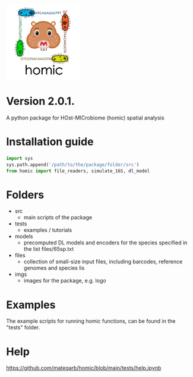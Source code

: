 <img src="imgs/logo_homics.png" width="200">

# Version 2.0.1.

A python package for HOst-MICrobiome (homic) spatial analysis 

# Installation guide

```python
import sys
sys.path.append('/path/to/the/package/folder/src')
from homic import file_readers, simulate_16S, dl_model
```
 
# Folders

* src
    - main scripts of the package
* tests
    - examples / tutorials
* models
    - precomputed DL models and encoders for the species specified in the list files/65sp.txt
* files
    - collection of small-size input files, including barcodes, reference genomes and species lis
* imgs
    - images for the package, e.g. logo

# Examples

The example scripts for running homic functions, can be found in the "tests" folder.

# Help

https://github.com/mategarb/homic/blob/main/tests/help.ipynb
